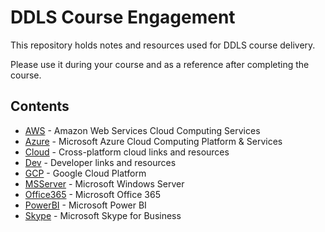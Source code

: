 # DDLS Course Engagement

This repository holds notes and resources used for DDLS course delivery.

Please use it during your course and as a reference after completing the course.

## Contents

* [AWS](/AWS) - Amazon Web Services Cloud Computing Services
* [Azure](/Azure) - Microsoft Azure Cloud Computing Platform & Services
* [Cloud](/Cloud) - Cross-platform cloud links and resources
* [Dev](/Dev) - Developer links and resources
* [GCP](/GCP) - Google Cloud Platform
* [MSServer](/MSServer) - Microsoft Windows Server
* [Office365](/Office365) - Microsoft Office 365
* [PowerBI](/PowerBI) - Microsoft Power BI
* [Skype](/Skype) - Microsoft Skype for Business
